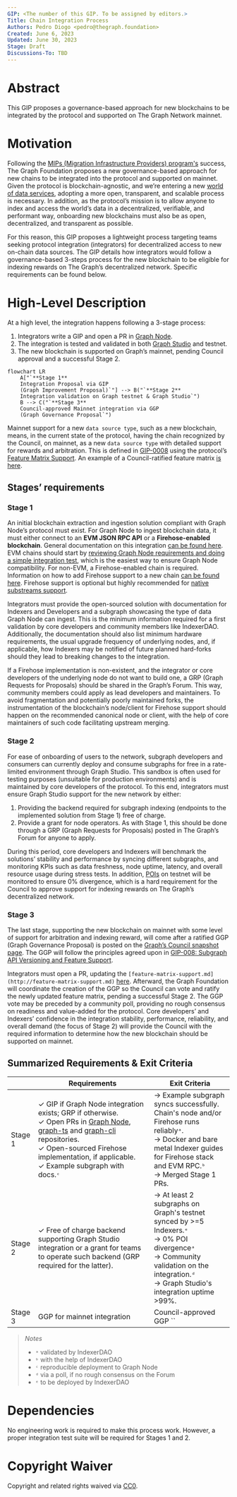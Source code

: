 ```yaml
---
GIP: <The number of this GIP. To be assigned by editors.>
Title: Chain Integration Process
Authors: Pedro Diogo <pedro@thegraph.foundation>
Created: June 6, 2023
Updated: June 30, 2023
Stage: Draft
Discussions-To: TBD
---
```


# Abstract

This GIP proposes a  governance-based approach for new blockchains to be integrated by the protocol and supported on The Graph Network mainnet.

# Motivation

Following the [MIPs (Migration Infrastructure Providers) program's](https://thegraph.com/migration-incentive-program/) success, The Graph Foundation proposes a new governance-based approach for new chains to be integrated into the protocol and supported on mainnet. Given the protocol is blockchain-agnostic, and we’re entering a new [world of data services](https://forum.thegraph.com/t/gip-0042-a-world-of-data-services/3761), adopting a more open, transparent, and scalable process is necessary. In addition, as the protocol’s mission is to allow anyone to index and access the world’s data in a decentralized, verifiable, and performant way, onboarding new blockchains must also be as open, decentralized, and transparent as possible. 

For this reason, this GIP proposes a lightweight process targeting teams seeking protocol integration (integrators) for decentralized access to new on-chain data sources. The GIP details how integrators would follow a governance-based 3-steps process for the new blockchain to be eligible for indexing rewards on The Graph’s decentralized network. Specific requirements can be found below. 

# High-Level Description

At a high level, the integration happens following a 3-stage process:

1. Integrators write a GIP and open a PR in [Graph Node](https://github.com/graphprotocol/graph-node).
2. The integration is tested and validated in both [Graph Studio](https://thegraph.com/studio/) and testnet.
3. The new blockchain is supported on Graph’s mainnet, pending Council approval and a successful Stage 2.

```mermaid
flowchart LR
    A["`**Stage 1**
    Integration Proposal via GIP
    (Graph Improvement Proposal)`"] --> B("`**Stage 2** 
    Integration validation on Graph testnet & Graph Studio`")
    B --> C("`**Stage 3**
    Council-approved Mainnet integration via GGP
    (Graph Governance Proposal`")
```

Mainnet support for a new `data source type`, such as a new blockchain, means, in the current state of the protocol, having the chain recognized by the Council, on mainnet, as a new `data source type` with detailed support for rewards and arbitration. This is defined in [GIP-0008](https://snapshot.org/#/council.graphprotocol.eth/proposal/0xbdd884654a393620a7e8665b4289201b7542c3ee62becfad133e951b0c408444) using the protocol’s [Feature Matrix Support](https://github.com/graphprotocol/indexer/blob/main/docs/feature-support-matrix.md). An example of a Council-ratified feature matrix [is here](https://snapshot.org/#/council.graphprotocol.eth/proposal/0xd40fe605ecc3d0faca07d6c8d85a3f0d66106ef9e206aa57397de776f0a76a2c). 

## Stages’ requirements

### Stage 1

An initial blockchain extraction and ingestion solution compliant with Graph Node’s protocol must exist. For Graph Node to ingest blockchain data, it must either connect to an **EVM JSON RPC API** or a **Firehose-enabled blockchain**. General documentation on this integration [can be found here](https://github.com/graphprotocol/docs/pull/433). EVM chains should start by [reviewing Graph Node requirements and doing a simple integration test](https://github.com/graphprotocol/docs/pull/433), which is the easiest way to ensure Graph Node compatibility. For non-EVM, a Firehose-enabled chain is required. Information on how to add Firehose support to a new chain [can be found here](https://github.com/graphprotocol/docs/pull/433). Firehose support is optional but highly recommended for [native substreams support](https://thegraph.com/docs/en/substreams/README/). 

Integrators must provide the open-sourced solution with documentation for Indexers and Developers and a subgraph showcasing the type of data Graph Node can ingest. This is the minimum information required for a first validation by core developers and community members like IndexerDAO. Additionally,  the documentation should also list minimum hardware requirements, the usual upgrade frequency of underlying nodes, and, if applicable, how Indexers may be notified of future planned hard-forks should they lead to breaking changes to the integration. 

If a Firehose implementation is non-existent, and the integrator or core developers of the underlying node do not want to build one, a GRP (Graph Requests for Proposals) should be shared in the Graph’s Forum. This way, community members could apply as lead developers and maintainers. To avoid fragmentation and potentially poorly maintained forks, the instrumentation of the blockchain’s node/client for Firehose support should happen on the recommended canonical node or client, with the help of core maintainers of such code facilitating upstream merging. 

### Stage 2

For ease of onboarding of users to the network, subgraph developers and consumers can currently deploy and consume subgraphs for free in a rate-limited environment through Graph Studio. This sandbox is often used for testing purposes (unsuitable for production environments) and is maintained by core developers of the protocol. To this end, integrators must ensure Graph Studio support for the new network by either:

1. Providing the backend required for subgraph indexing (endpoints to the implemented solution from Stage 1) free of charge.
2. Provide a grant for node operators. As with Stage 1, this should be done through a GRP (Graph Requests for Proposals) posted in The Graph’s Forum for anyone to apply. 

During this period, core developers and Indexers will benchmark the solutions’ stability and performance by syncing different subgraphs, and monitoring KPIs such as data freshness, node uptime, latency, and overall resource usage during stress tests. In addition, [POIs](https://thegraph.com/docs/en/network/indexing/#what-is-a-proof-of-indexing-poi) on testnet will be monitored to ensure 0% divergence, which is a hard requirement for the Council to approve support for indexing rewards on The Graph’s decentralized network.

### Stage 3

The last stage, supporting the new blockchain on mainnet with some level of support for arbitration and indexing reward, will come after a ratified GGP (Graph Governance Proposal) is posted on the [Graph’s Council snapshot page](https://snapshot.org/#/council.graphprotocol.eth). The GGP will follow the principles agreed upon in [GIP-008: Subgraph API Versioning and Feature Support](https://github.com/graphprotocol/graph-improvement-proposals/blob/main/gips/0008-subgraph-api-versioning-and-feature-support.md). 

Integrators must open a PR, updating the `[feature-matrix-support.md](http://feature-matrix-support.md)` [here](https://github.com/graphprotocol/indexer/blob/main/docs/feature-support-matrix.md). Afterward, the Graph Foundation will coordinate the creation of the GGP so the Council can vote and ratify the newly updated feature matrix, pending a successful Stage 2. The GGP vote may be preceded by a community poll, providing no rough consensus on readiness and value-added for the protocol. Core developers’ and Indexers’ confidence in the integration stability, performance, reliability, and overall demand (the focus of Stage 2) will provide the Council with the required information to determine how the new blockchain should be supported on mainnet.

## Summarized Requirements & Exit Criteria

| | Requirements | Exit Criteria |
| --- | --- | --- |
| Stage 1 |✓ GIP if Graph Node integration exists; GRP if otherwise.<br>✓ Open PRs in [Graph Node](https://github.com/graphprotocol/graph-node), [graph-ts](https://github.com/graphprotocol/graph-tooling/tree/main/packages/ts) and [graph-cli](https://github.com/graphprotocol/graph-tooling/tree/main/packages/cli) repositories.<br>✓ Open-sourced Firehose implementation, if applicable.<br>✓ Example subgraph with docs.`ᶜ` |→ Example subgraph syncs successfully.<br>Chain's node and/or Firehose runs reliably`ᵃ`.<br>→ Docker and bare metal Indexer guides for Firehose stack and EVM RPC.`ᵇ`<br>→ Merged Stage 1 PRs. |
| Stage 2 |✓ Free of charge backend supporting Graph Studio integration or a grant for teams to operate such backend (GRP required for the latter).| → At least 2 subgraphs on Graph's testnet synced by >=5 Indexers.`ᵉ` <br>→ 0% POI divergence`ᵃ`<br>→ Community validation on the integration.`ᵈ`<br>→ Graph Studio's integration uptime >99%.<br> |
| Stage 3  | GGP for mainnet integration | Council-approved GGP `` |

> _Notes_
> - `ᵃ` validated by IndexerDAO
> - `ᵇ` with the help of IndexerDAO
> - `ᶜ` reproducible deployment to Graph Node
> - `ᵈ` via a poll, if no rough consensus on the Forum
> - `ᵉ` to be deployed by IndexerDAO


# Dependencies

No engineering work is required to make this process work. However, a proper integration test suite will be required for Stages 1 and 2.

# Copyright Waiver

Copyright and related rights waived via [CC0](https://creativecommons.org/publicdomain/zero/1.0/).